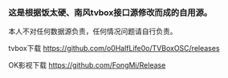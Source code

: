 
### 这是根据饭太硬、南风tvbox接口源修改而成的自用源。

本人不对任何数据源负责，任何情况问题请自行负责。

tvbox下载
https://github.com/o0HalfLife0o/TVBoxOSC/releases

OK影视下载 
https://github.com/FongMi/Release 





